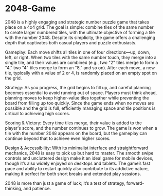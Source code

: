 # 2048-Game
2048 is a highly engaging and strategic number puzzle game that takes place on a 4x4 grid. The goal is simple: combine tiles of the same number to create larger numbered tiles, with the ultimate objective of forming a tile with the number 2048. Despite its simplicity, the game offers a challenging depth that captivates both casual players and puzzle enthusiasts.

Gameplay: 
Each move shifts all tiles in one of four directions—up, down, left, or right. When two tiles with the same number touch, they merge into a single tile, and their values are combined (e.g., two "2" tiles merge to form a "4," two "4" tiles merge to form an "8," and so on). After each move, a new tile, typically with a value of 2 or 4, is randomly placed on an empty spot on the grid.

Strategy:
As you progress, the grid begins to fill up, and careful planning becomes essential to avoid running out of space. Players must think ahead, planning moves to keep higher-value tiles together while preventing the board from filling up too quickly. Since the game ends when no moves are possible and the grid is full, efficiently managing space and tile positions is critical to achieving high scores.

Scoring & Victory:
Every time tiles merge, their value is added to the player's score, and the number continues to grow. The game is won when a tile with the number 2048 appears on the board, but the gameplay can continue beyond that to achieve even higher scores.

Design & Accessibility:
With its minimalist interface and straightforward mechanics, 2048 is easy to pick up but hard to master. The smooth swipe controls and uncluttered design make it an ideal game for mobile devices, though it’s also widely enjoyed on desktops and tablets. The game’s fast pace and ability to restart quickly also contribute to its addictive nature, making it perfect for both short breaks and extended play sessions.

2048 is more than just a game of luck; it’s a test of strategy, forward-thinking, and patience.
